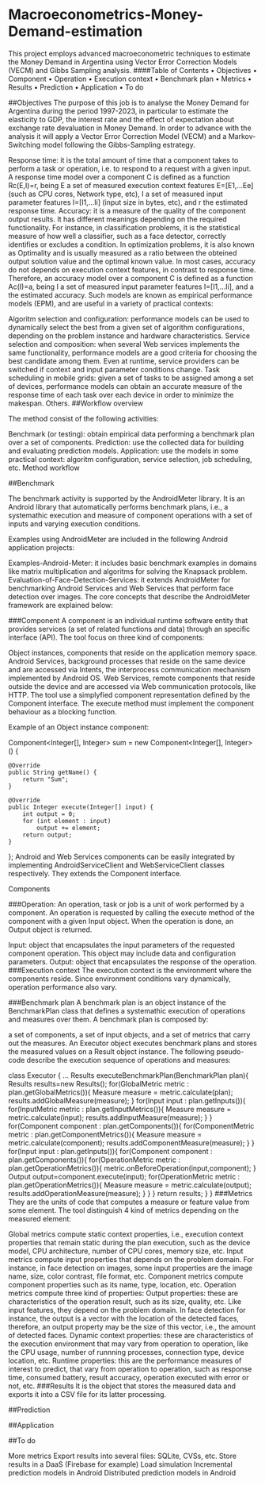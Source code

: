 # Macroeconometrics-Money-Demand-estimation
This project employs advanced macroeconometric techniques to estimate the Money Demand in Argentina using Vector Error Correction Models (VECM) and Gibbs Sampling analysis.
####Table of Contents
•	Objectives
•	Component
•	Operation
•	Execution context
•	Benchmark plan
•	Metrics
•	Results
•	Prediction
•	Application
•	To do

##Objectives The purpose of this job is to analyse the Money Demand for Argentina during the period 1997-2023, in particular to estimate the elasticity to GDP, the interest rate and the effect of expectation about exchange rate devaluation in Money Demand. In order to advance with the analysis it will apply a Vector Error Correction Model (VECM) and a Markov-Switching model following the Gibbs-Sampling estrategy. 


Response time: it is the total amount of time that a component takes to perform a task or operation, i.e. to respond to a request with a given input. A response time model over a component C is defined as a function Rc(E,I)=r, being E a set of measured execution context features E=[E1,...Ee] (such as CPU cores, Network type, etc), I a set of measured input parameter features I=[I1,...Ii] (input size in bytes, etc), and r the estimated response time.
Accuracy: it is a measure of the quality of the component output results. It has different meanings depending on the required functionality. For instance, in classification problems, it is the statistical measure of how well a classifier, such as a face detector, correctly identifies or excludes a condition. In optimization problems, it is also known as Optimality and is usually measured as a ratio between the obteined output solution value and the optimal known value. In most cases, accuracy do not depends on execution context features, in contrast to response time. Therefore, an accuracy model over a component C is defined as a function Ac(I)=a, being I a set of measured input parameter features I=[I1,...Ii], and a the estimated accuracy.
Such models are known as empirical performance models (EPM), and are useful in a variety of practical contexts:

Algoritm selection and configuration: performance models can be used to dynamically select the best from a given set of algorithm configurations, depending on the problem instance and hardware characteristics.
Service selection and composition: when several Web services implements the same functionality, performance models are a good criteria for choosing the best candidate among them. Even at runtime, service providers can be switched if context and input parameter conditions change.
Task scheduling in mobile grids: given a set of tasks to be assigned among a set of devices, performance models can obtain an accurate measure of the response time of each task over each device in order to minimize the makespan.
Others.
##Workflow overview

The method consist of the following activities:

Benchmark (or testing): obtain empirical data performing a benchmark plan over a set of components.
Prediction: use the collected data for building and evaluating prediction models.
Application: use the models in some practical context: algoritm configuration, service selection, job scheduling, etc.
Method workflow

##Benchmark

The benchmark activity is supported by the AndroidMeter library. It is an Android library that automatically performs benchmark plans, i.e., a systemathic execution and measure of component operations with a set of inputs and varying execution conditions.

Examples using AndroidMeter are included in the following Android application projects:

Examples-Android-Meter: it includes basic benchmark examples in domains like matrix multiplication and algoritms for solving the Knapsack problem.
Evaluation-of-Face-Detection-Services: it extends AndroidMeter for benchmarking Android Services and Web Services that perform face detection over images.
The core concepts that describe the AndroidMeter framework are explained below:

###Component A component is an individual runtime software entity that provides services (a set of related functions and data) through an specific interface (API). The tool focus on three kind of components:

Object instances, components that reside on the application memory space.
Android Services, background processes that reside on the same device and are accessed via Intents, the interprocess communication mechanism implemented by Android OS.
Web Services, remote components that reside outside the device and are accessed via Web communication protocols, like HTTP.
The tool use a simplyfied component representation defined by the Component interface. The execute method must implement the component behaviour as a blocking function.

Example of an Object instance component:

Component<Integer[], Integer> sum = new Component<Integer[], Integer>() {

	@Override
	public String getName() {
		return "Sum";
	}

	@Override
	public Integer execute(Integer[] input) {
		int output = 0;
		for (int element : input)
			output += element;
		return output;
	}
};
Android and Web Services components can be easily integrated by implementing AndroidServiceClient and WebServiceClient classes respectively. They extends the Component interface.

Components

###Operation: An operation, task or job is a unit of work performed by a component. An operation is requested by calling the execute method of the component with a given Input object. When the operation is done, an Output object is returned.

Input: object that encapsulates the input parameters of the requested component operation. This object may include data and configuration parameters.
Output: object that encapsulates the response of the operation.
###Execution context The execution context is the environment where the components reside. Since environment conditions vary dynamically, operation performance also vary.

###Benchmark plan A benchmark plan is an object instance of the BenchmarkPlan class that defines a systemathic execution of operations and measures over them. A benchmark plan is composed by:

a set of components,
a set of input objects,
and a set of metrics that carry out the measures.
An Executor object executes benchmark plans and stores the measured values on a Result object instance. The following pseudo-code describe the execution sequence of operations and measures:

class Executor {
	...
	Results executeBenchmarkPlan(BenchmarkPlan plan){
		Results results=new Results();
		for(GlobalMetric metric : plan.getGlobalMetrics()){
			Measure measure = metric.calculate(plan);
			results.addGlobalMeasure(measure);
		}
		for(Input input : plan.getInputs()){
			for(InputMetric metric : plan.getInputMetrics()){
				Measure measure = metric.calculate(input);
				results.addInputMeasure(measure);
			}
		}
		for(Component component : plan.getComponents()){
			for(ComponentMetric metric : plan.getComponentMetrics()){
				Measure measure = metric.calculate(component);
				results.addComponentMeasure(measure);
			}
		}
		for(Input input : plan.getInputs()){
			for(Component component : plan.getComponents()){
				for(OperationMetric metric : plan.getOperationMetrics()){
					metric.onBeforeOperation(input,component);
				}
				Output output=component.execute(input);
				for(OperationMetric metric : plan.getOperationMetrics()){
					Measure measure = metric.calculate(output);
					results.addOperationMeasure(measure);
				}
			}
		}
		return results;
	}
}
###Metrics They are the units of code that computes a measure or feature value from some element. The tool distinguish 4 kind of metrics depending on the measured element:

Global metrics compute static context properties, i.e., execution context properties that remain static during the plan execution, such as the device model, CPU architecture, number of CPU cores, memory size, etc.
Input metrics compute input properties that depends on the problem domain. For instance, in face detection on images, some input properties are the image name, size, color contrast, file format, etc.
Component metrics compute component properties such as its name, type, location, etc.
Operation metrics compute three kind of properties:
Output properties: these are characteristics of the operation result, such as its size, quality, etc. Like input features, they depend on the problem domain. In face detection for instance, the output is a vector with the location of the detected faces, therefore, an output property may be the size of this vector, i.e., the amount of detected faces.
Dynamic context properties: these are characteristics of the execution environment that may vary from operation to operation, like the CPU usage, number of runnning processes, connection type, device location, etc.
Runtime properties: this are the performance measures of interest to predict, that vary from operation to operation, such as response time, consumed battery, result accuracy, operation executed with error or not, etc.
###Results It is the object that stores the measured data and exports it into a CSV file for its latter processing.

##Prediction

##Application

##To do

More metrics
Export results into several files: SQLite, CVSs, etc.
Store results in a DaaS (Firebase for example)
Load simulation
Incremental prediction models in Android
Distributed prediction models in Android
